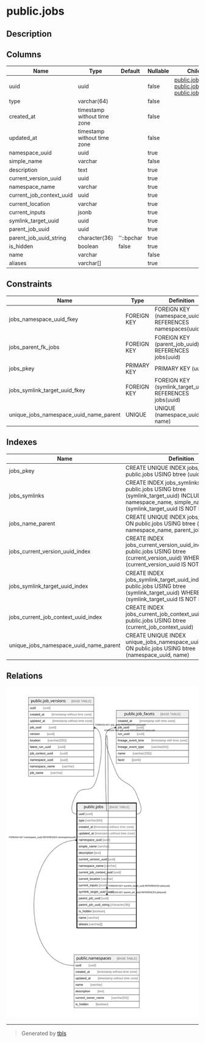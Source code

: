 # public.jobs

## Description

## Columns

| Name | Type | Default | Nullable | Children | Parents | Comment |
| ---- | ---- | ------- | -------- | -------- | ------- | ------- |
| uuid | uuid |  | false | [public.jobs](public.jobs.md) [public.job_versions](public.job_versions.md) [public.job_facets](public.job_facets.md) |  |  |
| type | varchar(64) |  | false |  |  |  |
| created_at | timestamp without time zone |  | false |  |  |  |
| updated_at | timestamp without time zone |  | false |  |  |  |
| namespace_uuid | uuid |  | true |  | [public.namespaces](public.namespaces.md) |  |
| simple_name | varchar |  | false |  |  |  |
| description | text |  | true |  |  |  |
| current_version_uuid | uuid |  | true |  |  |  |
| namespace_name | varchar |  | true |  |  |  |
| current_job_context_uuid | uuid |  | true |  |  |  |
| current_location | varchar |  | true |  |  |  |
| current_inputs | jsonb |  | true |  |  |  |
| symlink_target_uuid | uuid |  | true |  | [public.jobs](public.jobs.md) |  |
| parent_job_uuid | uuid |  | true |  | [public.jobs](public.jobs.md) |  |
| parent_job_uuid_string | character(36) | ''::bpchar | true |  |  |  |
| is_hidden | boolean | false | true |  |  |  |
| name | varchar |  | false |  |  |  |
| aliases | varchar[] |  | true |  |  |  |

## Constraints

| Name | Type | Definition |
| ---- | ---- | ---------- |
| jobs_namespace_uuid_fkey | FOREIGN KEY | FOREIGN KEY (namespace_uuid) REFERENCES namespaces(uuid) |
| jobs_parent_fk_jobs | FOREIGN KEY | FOREIGN KEY (parent_job_uuid) REFERENCES jobs(uuid) |
| jobs_pkey | PRIMARY KEY | PRIMARY KEY (uuid) |
| jobs_symlink_target_uuid_fkey | FOREIGN KEY | FOREIGN KEY (symlink_target_uuid) REFERENCES jobs(uuid) |
| unique_jobs_namespace_uuid_name_parent | UNIQUE | UNIQUE (namespace_uuid, name) |

## Indexes

| Name | Definition |
| ---- | ---------- |
| jobs_pkey | CREATE UNIQUE INDEX jobs_pkey ON public.jobs USING btree (uuid) |
| jobs_symlinks | CREATE INDEX jobs_symlinks ON public.jobs USING btree (symlink_target_uuid) INCLUDE (uuid, namespace_name, simple_name) WHERE (symlink_target_uuid IS NOT NULL) |
| jobs_name_parent | CREATE UNIQUE INDEX jobs_name_parent ON public.jobs USING btree (simple_name, namespace_name, parent_job_uuid) |
| jobs_current_version_uuid_index | CREATE INDEX jobs_current_version_uuid_index ON public.jobs USING btree (current_version_uuid) WHERE (current_version_uuid IS NOT NULL) |
| jobs_symlink_target_uuid_index | CREATE INDEX jobs_symlink_target_uuid_index ON public.jobs USING btree (symlink_target_uuid) WHERE (symlink_target_uuid IS NOT NULL) |
| jobs_current_job_context_uuid_index | CREATE INDEX jobs_current_job_context_uuid_index ON public.jobs USING btree (current_job_context_uuid) |
| unique_jobs_namespace_uuid_name_parent | CREATE UNIQUE INDEX unique_jobs_namespace_uuid_name_parent ON public.jobs USING btree (namespace_uuid, name) |

## Relations

![er](public.jobs.svg)

---

> Generated by [tbls](https://github.com/k1LoW/tbls)
